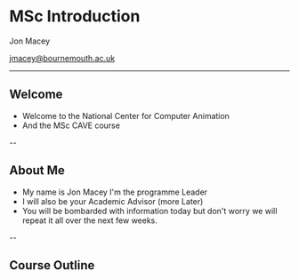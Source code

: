 # MSc Introduction 

Jon Macey

jmacey@bournemouth.ac.uk

---

## Welcome

- Welcome to the National Center for Computer Animation
- And the MSc CAVE course

--

## About Me

- My name is Jon Macey I'm the programme Leader 
- I will also be your Academic Advisor (more Later)
- You will be bombarded with information today but don't worry we will repeat it all over the next few weeks.

--

## Course Outline


